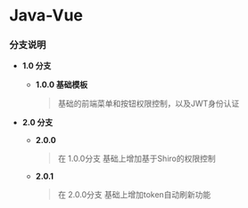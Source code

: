 # Java-Vue

### 分支说明

* **1.0 分支**

  * **1.0.0 基础模板**

    > 基础的前端菜单和按钮权限控制，以及JWT身份认证

    

* **2.0 分支**

  * **2.0.0**

    > 在 1.0.0分支 基础上增加基于Shiro的权限控制

  * **2.0.1**

    > 在 2.0.0分支 基础上增加token自动刷新功能

  


























